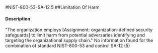 #NIST-800-53-SA-12 5
##Limitation Of Harm
#### Description
"The organization employs [Assignment: organization-defined security safeguards] to limit harm from potential adversaries identifying and targeting the organizational supply chain."
No information found for the combination of standard NIST-800-53 and control SA-12 (5)
